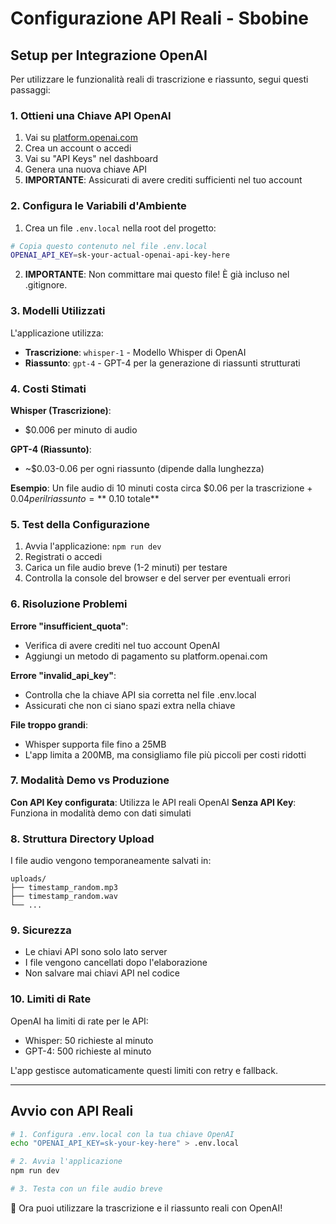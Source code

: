 # Configurazione API Reali - Sbobine

## Setup per Integrazione OpenAI

Per utilizzare le funzionalità reali di trascrizione e riassunto, segui questi passaggi:

### 1. Ottieni una Chiave API OpenAI

1. Vai su [platform.openai.com](https://platform.openai.com)
2. Crea un account o accedi
3. Vai su "API Keys" nel dashboard
4. Genera una nuova chiave API
5. **IMPORTANTE**: Assicurati di avere crediti sufficienti nel tuo account

### 2. Configura le Variabili d'Ambiente

1. Crea un file `.env.local` nella root del progetto:
```bash
# Copia questo contenuto nel file .env.local
OPENAI_API_KEY=sk-your-actual-openai-api-key-here
```

2. **IMPORTANTE**: Non committare mai questo file! È già incluso nel .gitignore.

### 3. Modelli Utilizzati

L'applicazione utilizza:
- **Trascrizione**: `whisper-1` - Modello Whisper di OpenAI
- **Riassunto**: `gpt-4` - GPT-4 per la generazione di riassunti strutturati

### 4. Costi Stimati

**Whisper (Trascrizione)**:
- $0.006 per minuto di audio

**GPT-4 (Riassunto)**:
- ~$0.03-0.06 per ogni riassunto (dipende dalla lunghezza)

**Esempio**: Un file audio di 10 minuti costa circa $0.06 per la trascrizione + $0.04 per il riassunto = **~$0.10 totale**

### 5. Test della Configurazione

1. Avvia l'applicazione: `npm run dev`
2. Registrati o accedi
3. Carica un file audio breve (1-2 minuti) per testare
4. Controlla la console del browser e del server per eventuali errori

### 6. Risoluzione Problemi

**Errore "insufficient_quota"**:
- Verifica di avere crediti nel tuo account OpenAI
- Aggiungi un metodo di pagamento su platform.openai.com

**Errore "invalid_api_key"**:
- Controlla che la chiave API sia corretta nel file .env.local
- Assicurati che non ci siano spazi extra nella chiave

**File troppo grandi**:
- Whisper supporta file fino a 25MB
- L'app limita a 200MB, ma consigliamo file più piccoli per costi ridotti

### 7. Modalità Demo vs Produzione

**Con API Key configurata**: Utilizza le API reali OpenAI
**Senza API Key**: Funziona in modalità demo con dati simulati

### 8. Struttura Directory Upload

I file audio vengono temporaneamente salvati in:
```
uploads/
├── timestamp_random.mp3
├── timestamp_random.wav
└── ...
```

### 9. Sicurezza

- Le chiavi API sono solo lato server
- I file vengono cancellati dopo l'elaborazione
- Non salvare mai chiavi API nel codice

### 10. Limiti di Rate

OpenAI ha limiti di rate per le API:
- Whisper: 50 richieste al minuto
- GPT-4: 500 richieste al minuto

L'app gestisce automaticamente questi limiti con retry e fallback.

---

## Avvio con API Reali

```bash
# 1. Configura .env.local con la tua chiave OpenAI
echo "OPENAI_API_KEY=sk-your-key-here" > .env.local

# 2. Avvia l'applicazione
npm run dev

# 3. Testa con un file audio breve
```

🎉 Ora puoi utilizzare la trascrizione e il riassunto reali con OpenAI!
